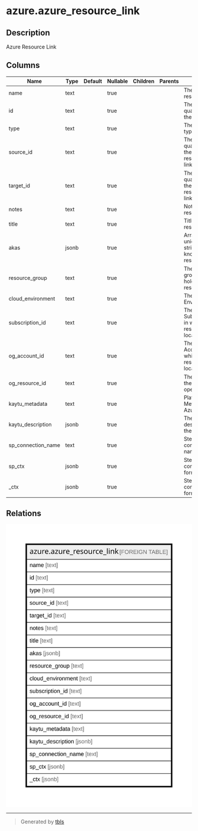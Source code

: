 # azure.azure_resource_link

## Description

Azure Resource Link

## Columns

| Name | Type | Default | Nullable | Children | Parents | Comment |
| ---- | ---- | ------- | -------- | -------- | ------- | ------- |
| name | text |  | true |  |  | The name of the resource link. |
| id | text |  | true |  |  | The fully qualified ID of the resource link. |
| type | text |  | true |  |  | The resource link type. |
| source_id | text |  | true |  |  | The fully qualified ID of the source resource in the link. |
| target_id | text |  | true |  |  | The fully qualified ID of the target resource in the link. |
| notes | text |  | true |  |  | Notes about the resource link. |
| title | text |  | true |  |  | Title of the resource. |
| akas | jsonb |  | true |  |  | Array of globally unique identifier strings (also known as) for the resource. |
| resource_group | text |  | true |  |  | The resource group which holds this resource. |
| cloud_environment | text |  | true |  |  | The Azure Cloud Environment. |
| subscription_id | text |  | true |  |  | The Azure Subscription ID in which the resource is located. |
| og_account_id | text |  | true |  |  | The Platform Account ID in which the resource is located. |
| og_resource_id | text |  | true |  |  | The unique ID of the resource in opengovernance. |
| kaytu_metadata | text |  | true |  |  | Platform Metadata of the Azure resource. |
| kaytu_description | jsonb |  | true |  |  | The full model description of the resource |
| sp_connection_name | text |  | true |  |  | Steampipe connection name. |
| sp_ctx | jsonb |  | true |  |  | Steampipe context in JSON form. |
| _ctx | jsonb |  | true |  |  | Steampipe context in JSON form. |

## Relations

![er](azure.azure_resource_link.svg)

---

> Generated by [tbls](https://github.com/k1LoW/tbls)
